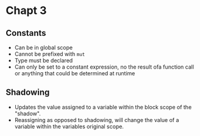 # Chapt 3

## Constants

- Can be in global scope
- Cannot be prefixed with `mut`
- Type must be declared
- Can only be set to a constant expression, no the result ofa function call or anything that could be determined at runtime

## Shadowing

- Updates the value assigned to a variable within the block scope of the "shadow".
- Reassigning as opposed to shadowing, will change the value of a variable within the variables original scope.


